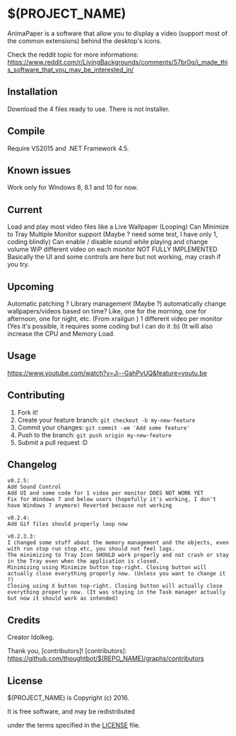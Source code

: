 # $(PROJECT_NAME)

AnimaPaper is a software that allow you to display a video (support most of the common extensions) behind the desktop's icons.

Check the reddit topic for more informations:
https://www.reddit.com/r/LivingBackgrounds/comments/57br0q/i_made_this_software_that_you_may_be_interested_in/

## Installation

Download the 4 files ready to use.
There is not installer.

## Compile

Require VS2015 and .NET Framework 4.5.

## Known issues

Work only for Windows 8, 8.1 and 10 for now.

## Current

Load and play most video files like a Live Wallpaper (Looping)
Can Minimize to Tray
Multiple Monitor support (Maybe ? need some test, I have only 1, coding blindly)
Can enable / disable sound while playing and change volume
WiP different video on each monitor NOT FULLY IMPLEMENTED Basically the UI and some controls are here but not working, may crash if you try.

## Upcoming

Automatic patching ?
Library management (Maybe ?)
automatically change wallpapers/videos based on time? Like, one for the morning, one for afternoon, one for night, etc. (From xrailgun )
1 different video per monitor (Yes it's possible, it requires some coding but I can do it :b) (It will also increase the CPU and Memory Load.


## Usage

https://www.youtube.com/watch?v=Jj--GahPvUQ&feature=youtu.be

## Contributing

1. Fork it!
2. Create your feature branch: `git checkout -b my-new-feature`
3. Commit your changes: `git commit -am 'Add some feature'`
4. Push to the branch: `git push origin my-new-feature`
5. Submit a pull request :D

## Changelog

	v0.2.5: 
	Add Sound Control
	Add UI and some code for 1 video per monitor DOES NOT WORK YET
	Fix for Windows 7 and below users (hopefully it's working, I don't have Windows 7 anymore) Reverted because not working
	
	v0.2.4: 
	Add Gif files should properly loop now
	
	v0.2.3.3:
	I changed some stuff about the memory management and the objects, even with run stop run stop etc, you should not feel lags.
	The minimizing to Tray Icon SHOULD work properly and not crash or stay in the Tray even when the application is closed.
	Minimizing using Minimize button top-right. Closing button will actually close everything properly now. (Unless you want to change it ?)
	Closing using X button top-right. Closing button will actually close everything properly now. (It was staying in the Task manager actually but now it should work as intended) 
	
## Credits

Creator Idolkeg.

Thank you, [contributors]!
[contributors]: https://github.com/thoughtbot/$(REPO_NAME)/graphs/contributors

## License

$(PROJECT_NAME) is Copyright (c) 2016.

It is free software, and may be redistributed

under the terms specified in the [LICENSE] file.

[LICENSE]: /LICENSE